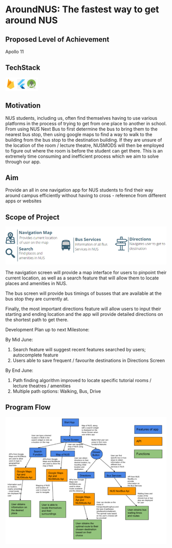 # AroundNUS: The fastest way to get around NUS

## Proposed Level of Achievement
Apollo 11

## TechStack
<img src="./README_images/techstack.PNG"> 


## Motivation
NUS students, including us, often find themselves having to use various platforms in the process of trying to get from one place to another in school. From using NUS Next Bus to first determine the bus to bring them to the nearest bus stop, then using google maps to find a way to walk to the building from the bus stop to the destination building. If they are unsure of the location of the room / lecture theatre, NUSMODS will then be employed to figure out where the room is before the student can get there. This is an extremely time consuming and inefficient process which we aim to solve through our app.

## Aim
Provide an all in one navigation app for NUS students to find their way around campus efficiently without having to cross - reference from different apps or websites 

## Scope of Project
<img src="./README_images/AroundNUS_Features.PNG">  

The navigation screen will provide a map interface for users to pinpoint their current location, as well as a search feature that will allow them to locate places and amenities in NUS.

The bus screen will provide bus timings of busses that are available at the bus stop they are currently at.

Finally, the most important directions feature will allow users to input their starting and ending location and the app will provide detailed directions on the shortest path to get there.

Development Plan up to next Milestone:

By Mid June:
1. Search feature will suggest recent features searched by users; autocomplete feature
2. Users able to save frequent / favourite destinations in Directions Screen

By End June:
1. Path finding algorithm improved to locate specific tutorial rooms / lecture theatres / amenities 
2. Multiple path options: Walking, Bus, Drive

## Program Flow
<img src="./README_images/ProgramFlow.PNG"> 
